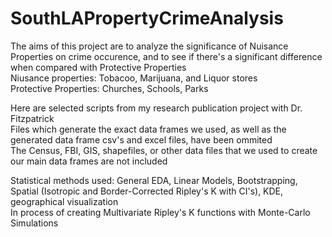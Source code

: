 # SouthLAPropertyCrimeAnalysis

The aims of this project are to analyze the significance of Nuisance Properties on crime occurence, and to see if there's a significant difference when compared with Protective Properties <br>
Niusance properties: Tobacoo, Marijuana, and Liquor stores <br>
Protective Properties: Churches, Schools, Parks <br />


Here are selected scripts from my research publication project with Dr. Fitzpatrick <br>
Files which generate the exact data frames we used, as well as the generated data frame csv's and excel files, have been ommited <br>
The Census, FBI, GIS, shapefiles, or other data files that we used to create our main data frames are not included <br />


Statistical methods used: General EDA, Linear Models, Bootstrapping, Spatial (Isotropic and Border-Corrected Ripley's K with CI's), KDE, geographical visualization <br>
In process of creating Multivariate Ripley's K functions with Monte-Carlo Simulations <br>

